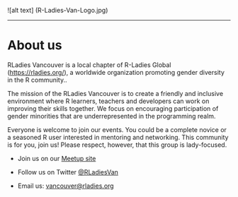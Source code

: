 ![alt text] (R-Ladies-Van-Logo.jpg)

---
# About us

RLadies Vancouver is a local chapter of R-Ladies Global (https://rladies.org/), a worldwide organization promoting gender diversity in the R community..

The mission of the RLadies Vancouver is to create a friendly and inclusive environment where R learners, teachers and developers can work on improving their skills together. We focus on encouraging participation of gender minorities that are underrepresented in the programming realm.

Everyone is welcome to join our events. You could be a complete novice or a seasoned R user interested in mentoring and networking. This community is for you, join us! Please respect, however, that this group is lady-focused.

* Join us on our [Meetup site](https://www.meetup.com/R-Ladies-Vancouver/)  

* Follow us on Twitter [@RLadiesVan](https://twitter.com/RLadiesVan)  

* Email us: vancouver@rladies.org